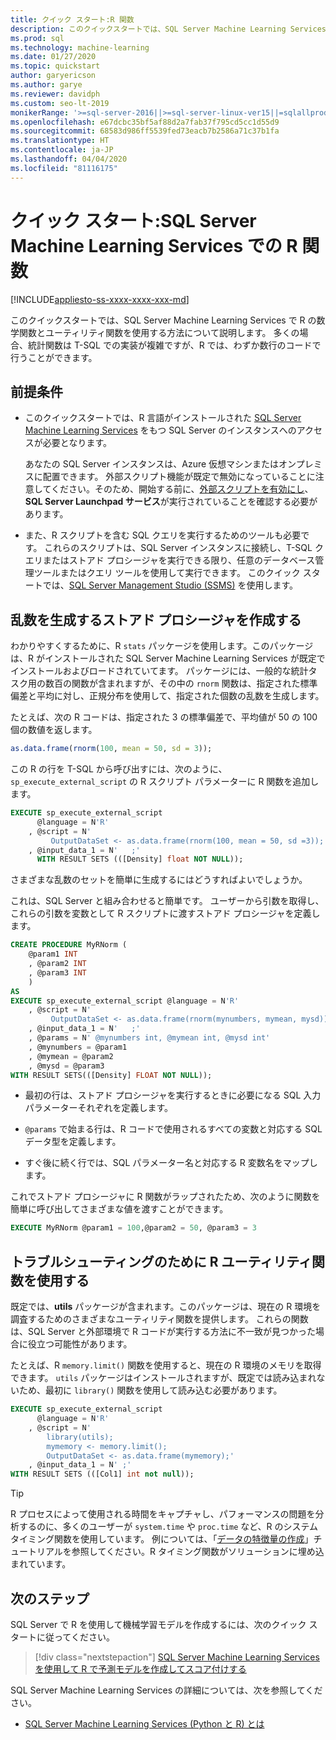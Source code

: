 ```yaml
---
title: クイック スタート:R 関数
description: このクイックスタートでは、SQL Server Machine Learning Services で R の数学関数とユーティリティ関数を使用する方法について説明します。
ms.prod: sql
ms.technology: machine-learning
ms.date: 01/27/2020
ms.topic: quickstart
author: garyericson
ms.author: garye
ms.reviewer: davidph
ms.custom: seo-lt-2019
monikerRange: '>=sql-server-2016||>=sql-server-linux-ver15||=sqlallproducts-allversions'
ms.openlocfilehash: e67dcbc35bf5af88d2a7fab37f795cd5cc1d55d9
ms.sourcegitcommit: 68583d986ff5539fed73eacb7b2586a71c37b1fa
ms.translationtype: HT
ms.contentlocale: ja-JP
ms.lasthandoff: 04/04/2020
ms.locfileid: "81116175"
---
```

# <a name="quickstart-r-functions-with-sql-server-machine-learning-services"></a>クイック スタート:SQL Server Machine Learning Services での R 関数
[!INCLUDE[appliesto-ss-xxxx-xxxx-xxx-md](../../includes/appliesto-ss-xxxx-xxxx-xxx-md.md)]

このクイックスタートでは、SQL Server Machine Learning Services で R の数学関数とユーティリティ関数を使用する方法について説明します。 多くの場合、統計関数は T-SQL での実装が複雑ですが、R では、わずか数行のコードで行うことができます。

## <a name="prerequisites"></a>前提条件

- このクイックスタートでは、R 言語がインストールされた [SQL Server Machine Learning Services](../install/sql-machine-learning-services-windows-install.md) をもつ SQL Server のインスタンスへのアクセスが必要となります。

  あなたの SQL Server インスタンスは、Azure 仮想マシンまたはオンプレミスに配置できます。 外部スクリプト機能が既定で無効になっていることに注意してください。そのため、開始する前に、[外部スクリプトを有効にし](../install/sql-machine-learning-services-windows-install.md#bkmk_enableFeature)、**SQL Server Launchpad サービス**が実行されていることを確認する必要があります。

- また、R スクリプトを含む SQL クエリを実行するためのツールも必要です。 これらのスクリプトは、SQL Server インスタンスに接続し、T-SQL クエリまたはストアド プロシージャを実行できる限り、任意のデータベース管理ツールまたはクエリ ツールを使用して実行できます。 このクイック スタートでは、[SQL Server Management Studio (SSMS)](https://docs.microsoft.com/sql/ssms/sql-server-management-studio-ssms) を使用します。

## <a name="create-a-stored-procedure-to-generate-random-numbers"></a>乱数を生成するストアド プロシージャを作成する

わかりやすくするために、R `stats` パッケージを使用します。このパッケージは、R がインストールされた SQL Server Machine Learning Services が既定でインストールおよびロードされていてます。 パッケージには、一般的な統計タスク用の数百の関数が含まれますが、その中の `rnorm` 関数は、指定された標準偏差と平均に対し、正規分布を使用して、指定された個数の乱数を生成します。

たとえば、次の R コードは、指定された 3 の標準偏差で、平均値が 50 の 100 個の数値を返します。

```R
as.data.frame(rnorm(100, mean = 50, sd = 3));
```

この R の行を T-SQL から呼び出すには、次のように、`sp_execute_external_script` の R スクリプト パラメーターに R 関数を追加します。

```sql
EXECUTE sp_execute_external_script
      @language = N'R'
    , @script = N'
         OutputDataSet <- as.data.frame(rnorm(100, mean = 50, sd =3));'
    , @input_data_1 = N'   ;'
      WITH RESULT SETS (([Density] float NOT NULL));
```

さまざまな乱数のセットを簡単に生成するにはどうすればよいでしょうか。

これは、SQL Server と組み合わせると簡単です。 ユーザーから引数を取得し、これらの引数を変数として R スクリプトに渡すストアド プロシージャを定義します。

```sql
CREATE PROCEDURE MyRNorm (
    @param1 INT
    , @param2 INT
    , @param3 INT
    )
AS
EXECUTE sp_execute_external_script @language = N'R'
    , @script = N'
         OutputDataSet <- as.data.frame(rnorm(mynumbers, mymean, mysd));'
    , @input_data_1 = N'   ;'
    , @params = N' @mynumbers int, @mymean int, @mysd int'
    , @mynumbers = @param1
    , @mymean = @param2
    , @mysd = @param3
WITH RESULT SETS(([Density] FLOAT NOT NULL));
```

- 最初の行は、ストアド プロシージャを実行するときに必要になる SQL 入力パラメーターそれぞれを定義します。

- `@params` で始まる行は、R コードで使用されるすべての変数と対応する SQL データ型を定義します。

- すぐ後に続く行では、SQL パラメーター名と対応する R 変数名をマップします。

これでストアド プロシージャに R 関数がラップされたため、次のように関数を簡単に呼び出してさまざまな値を渡すことができます。

```sql
EXECUTE MyRNorm @param1 = 100,@param2 = 50, @param3 = 3
```

## <a name="use-r-utility-functions-for-troubleshooting"></a>トラブルシューティングのために R ユーティリティ関数を使用する

既定では、**utils** パッケージが含まれます。このパッケージは、現在の R 環境を調査するためのさまざまなユーティリティ関数を提供します。 これらの関数は、SQL Server と外部環境で R コードが実行する方法に不一致が見つかった場合に役立つ可能性があります。

たとえば、R `memory.limit()` 関数を使用すると、現在の R 環境のメモリを取得できます。 `utils` パッケージはインストールされますが、既定では読み込まれないため、最初に `library()` 関数を使用して読み込む必要があります。

```sql
EXECUTE sp_execute_external_script
      @language = N'R'
    , @script = N'
        library(utils);
        mymemory <- memory.limit();
        OutputDataSet <- as.data.frame(mymemory);'
    , @input_data_1 = N' ;'
WITH RESULT SETS (([Col1] int not null));
```

> [!TIP]
> R プロセスによって使用される時間をキャプチャし、パフォーマンスの問題を分析するのに、多くのユーザーが `system.time` や `proc.time` など、R のシステム タイミング関数を使用しています。 例については、「[データの特徴量の作成](../tutorials/walkthrough-create-data-features.md)」チュートリアルを参照してください。R タイミング関数がソリューションに埋め込まれています。

## <a name="next-steps"></a>次のステップ

SQL Server で R を使用して機械学習モデルを作成するには、次のクイック スタートに従ってください。

> [!div class="nextstepaction"]
> [SQL Server Machine Learning Services を使用して R で予測モデルを作成してスコア付けする](quickstart-r-train-score-model.md)

SQL Server Machine Learning Services の詳細については、次を参照してください。

- [SQL Server Machine Learning Services (Python と R) とは](../what-is-sql-server-machine-learning.md)
